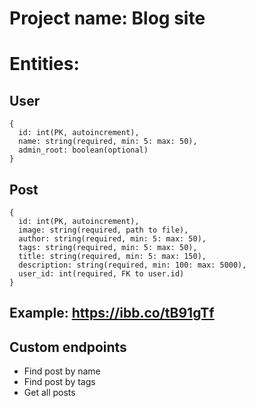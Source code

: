 # Project name: Blog site

# Entities:

## User
```
{
  id: int(PK, autoincrement),
  name: string(required, min: 5: max: 50),
  admin_root: boolean(optional)
}
```
## Post
```
{
  id: int(PK, autoincrement),
  image: string(required, path to file),
  author: string(required, min: 5: max: 50),
  tags: string(required, min: 5: max: 50),
  title: string(required, min: 5: max: 150),
  description: string(required, min: 100: max: 5000),
  user_id: int(required, FK to user.id)
}
```
## Example: https://ibb.co/tB91gTf

## Custom endpoints
+ Find post by name
+ Find post by tags
+ Get all posts
